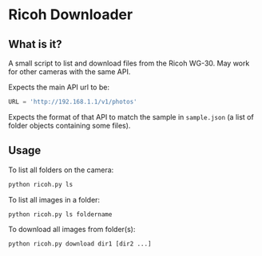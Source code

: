 # Ricoh Downloader

## What is it?

A small script to list and download files from the Ricoh WG-30.  May work for other cameras with the same API.

Expects the main API url to be:

```py
URL = 'http://192.168.1.1/v1/photos'
```

Expects the format of that API to match the sample in `sample.json` (a list of folder objects containing some files).

## Usage

To list all folders on the camera:

```bash
python ricoh.py ls
```

To list all images in a folder:

```bash
python ricoh.py ls foldername
```

To download all images from folder(s):

```bash
python ricoh.py download dir1 [dir2 ...]
```

